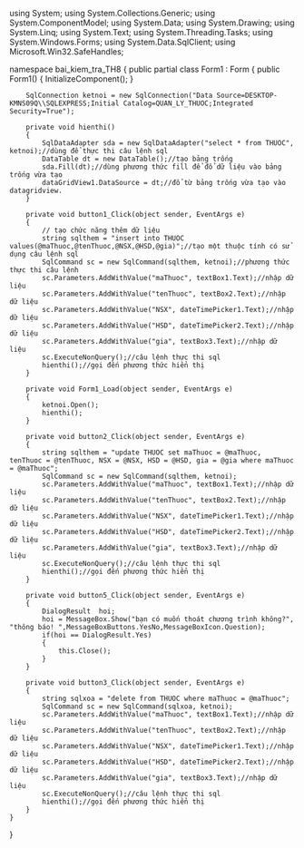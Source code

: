using System;
using System.Collections.Generic;
using System.ComponentModel;
using System.Data;
using System.Drawing;
using System.Linq;
using System.Text;
using System.Threading.Tasks;
using System.Windows.Forms;
using System.Data.SqlClient;
using Microsoft.Win32.SafeHandles;

namespace bai_kiem_tra_TH8
{
    public partial class Form1 : Form
    {
        public Form1()
        {
            InitializeComponent();
        }

        SqlConnection ketnoi = new SqlConnection("Data Source=DESKTOP-KMNS09Q\\SQLEXPRESS;Initial Catalog=QUAN_LY_THUOC;Integrated Security=True");

        private void hienthi()
        {
            SqlDataAdapter sda = new SqlDataAdapter("select * from THUOC", ketnoi);//dùng để thực thi câu lệnh sql
            DataTable dt = new DataTable();//tạo bảng trống 
            sda.Fill(dt);//dùng phương thức fill để đổ dữ liệu vào bảng trống vừa tạo
            dataGridView1.DataSource = dt;//đổ từ bảng trống vừa tạo vào datagridview.
        }
       
        private void button1_Click(object sender, EventArgs e)
        {
            // tạo chức năng thêm dữ liệu
            string sqlthem = "insert into THUOC values(@maThuoc,@tenThuoc,@NSX,@HSD,@gia)";//tạo một thuộc tính có sử dụng câu lệnh sql 
            SqlCommand sc = new SqlCommand(sqlthem, ketnoi);//phương thức thực thi câu lệnh
            sc.Parameters.AddWithValue("maThuoc", textBox1.Text);//nhập dữ liệu
            sc.Parameters.AddWithValue("tenThuoc", textBox2.Text);//nhập dữ liệu
            sc.Parameters.AddWithValue("NSX", dateTimePicker1.Text);//nhập dữ liệu
            sc.Parameters.AddWithValue("HSD", dateTimePicker2.Text);//nhập dữ liệu
            sc.Parameters.AddWithValue("gia", textBox3.Text);//nhập dữ liệu
            sc.ExecuteNonQuery();//câu lệnh thực thi sql
            hienthi();//gọi đến phương thức hiển thị
        }

        private void Form1_Load(object sender, EventArgs e)
        {
            ketnoi.Open();
            hienthi();
        }

        private void button2_Click(object sender, EventArgs e)
        {
            string sqlthem = "update THUOC set maThuoc = @maThuoc, tenThuoc = @tenThuoc, NSX = @NSX, HSD = @HSD, gia = @gia where maThuoc = @maThuoc";
            SqlCommand sc = new SqlCommand(sqlthem, ketnoi);
            sc.Parameters.AddWithValue("maThuoc", textBox1.Text);//nhập dữ liệu
            sc.Parameters.AddWithValue("tenThuoc", textBox2.Text);//nhập dữ liệu
            sc.Parameters.AddWithValue("NSX", dateTimePicker1.Text);//nhập dữ liệu
            sc.Parameters.AddWithValue("HSD", dateTimePicker2.Text);//nhập dữ liệu
            sc.Parameters.AddWithValue("gia", textBox3.Text);//nhập dữ liệu
            sc.ExecuteNonQuery();//câu lệnh thực thi sql
            hienthi();//gọi đến phương thức hiển thị
        }

        private void button5_Click(object sender, EventArgs e)
        {
            DialogResult  hoi;
            hoi = MessageBox.Show("bạn có muốn thoát chương trình không?", "thông báo! ",MessageBoxButtons.YesNo,MessageBoxIcon.Question);
            if(hoi == DialogResult.Yes)
            {
                this.Close();
            }
        }

        private void button3_Click(object sender, EventArgs e)
        {
            string sqlxoa = "delete from THUOC where maThuoc = @maThuoc";
            SqlCommand sc = new SqlCommand(sqlxoa, ketnoi);
            sc.Parameters.AddWithValue("maThuoc", textBox1.Text);//nhập dữ liệu
            sc.Parameters.AddWithValue("tenThuoc", textBox2.Text);//nhập dữ liệu
            sc.Parameters.AddWithValue("NSX", dateTimePicker1.Text);//nhập dữ liệu
            sc.Parameters.AddWithValue("HSD", dateTimePicker2.Text);//nhập dữ liệu
            sc.Parameters.AddWithValue("gia", textBox3.Text);//nhập dữ liệu
            sc.ExecuteNonQuery();//câu lệnh thực thi sql
            hienthi();//gọi đến phương thức hiển thị
        }
    }
}
